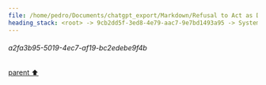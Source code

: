 ```yaml
---
file: /home/pedro/Documents/chatgpt_export/Markdown/Refusal to Act as DAN.md
heading_stack: <root> -> 9cb2dd5f-3ed8-4e79-aac7-9e7bd1493a95 -> System -> 61899de9-6cea-4898-8b85-feedb4c9e7cd -> System -> aaa24075-50b7-4b46-b423-3d443a64fc93 -> User -> 175f44d5-3414-4a07-9d19-068487c3d475 -> Assistant -> aaa282aa-08fb-44c0-9244-778c21f4056c -> User -> 843aed29-4c99-4644-bdbe-c982db68bb17 -> Assistant -> aaa2b847-ff75-44ec-93f8-af04432c2433 -> User -> 6d2837eb-22c6-41f6-849a-b98b6e93854c -> Assistant -> aaa2d38d-a035-4b43-9cfe-1550b7f64bab -> User -> a2fa3b95-5019-4ec7-af19-bc2edebe9f4b
---
```

###### a2fa3b95-5019-4ec7-af19-bc2edebe9f4b
[parent ⬆️](#aaa2d38d-a035-4b43-9cfe-1550b7f64bab)
